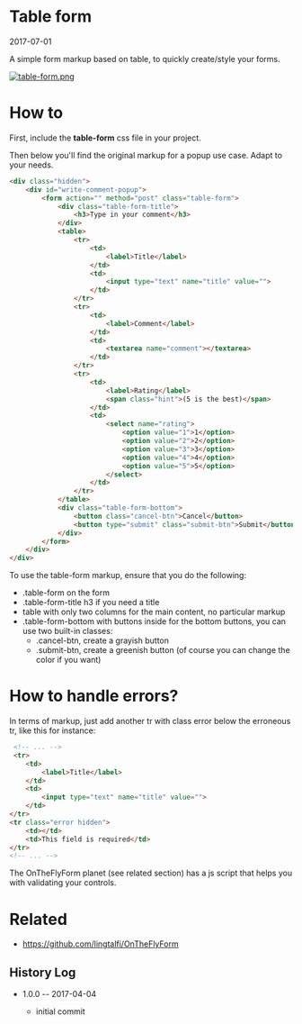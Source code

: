 Table form
==============
2017-07-01


A simple form markup based on table, to quickly create/style your forms.




[![table-form.png](https://s19.postimg.org/iwvpalotf/table-form.png)](https://postimg.org/image/5sq4xwwrj/)





How to
============

First, include the **table-form** css file in your project.


Then below you'll find the original markup for a popup use case.
Adapt to your needs.



```html
<div class="hidden">
    <div id="write-comment-popup">
        <form action="" method="post" class="table-form">
            <div class="table-form-title">
                <h3>Type in your comment</h3>
            </div>
            <table>
                <tr>
                    <td>
                        <label>Title</label>
                    </td>
                    <td>
                        <input type="text" name="title" value="">
                    </td>
                </tr>
                <tr>
                    <td>
                        <label>Comment</label>
                    </td>
                    <td>
                        <textarea name="comment"></textarea>
                    </td>
                </tr>
                <tr>
                    <td>
                        <label>Rating</label>
                        <span class="hint">(5 is the best)</span>
                    </td>
                    <td>
                        <select name="rating">
                            <option value="1">1</option>
                            <option value="2">2</option>
                            <option value="3">3</option>
                            <option value="4">4</option>
                            <option value="5">5</option>
                        </select>
                    </td>
                </tr>
            </table>
            <div class="table-form-bottom">
                <button class="cancel-btn">Cancel</button>
                <button type="submit" class="submit-btn">Submit</button>
            </div>
        </form>
    </div>
</div>
```


To use the table-form markup, ensure that you do the following:

- .table-form on the form
- .table-form-title h3 if you need a title
- table with only two columns for the main content, no particular markup
- .table-form-bottom with buttons inside for the bottom buttons, you can use two built-in classes:
    - .cancel-btn, create a grayish button 
    - .submit-btn, create a greenish button (of course you can change the color if you want)




How to handle errors?
=======================

In terms of markup, just add another tr with class error below the erroneous tr, like this for instance:


```html
 <!-- ... -->
 <tr>
    <td>
        <label>Title</label>
    </td>
    <td>
        <input type="text" name="title" value="">
    </td>
</tr>
<tr class="error hidden">
    <td></td>
    <td>This field is required</td>
</tr>
<!-- ... -->
```


The OnTheFlyForm planet (see related section) has a js script that helps you with validating your controls.




Related
===========
- https://github.com/lingtalfi/OnTheFlyForm




History Log
------------------ 
    
- 1.0.0 -- 2017-04-04

    - initial commit